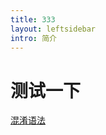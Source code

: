 ```yaml
---
title: 333
layout: leftsidebar
intro: 简介
---
```


# 测试一下

[混淆语法](http://blog.csdn.net/lucky9322/article/details/52895750)
